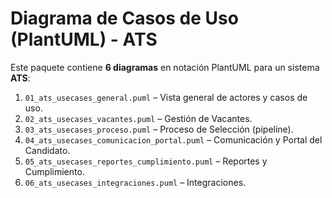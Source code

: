 
# Diagrama de Casos de Uso (PlantUML) - ATS

Este paquete contiene **6 diagramas** en notación PlantUML para un sistema **ATS**:
1. `01_ats_usecases_general.puml` – Vista general de actores y casos de uso.
2. `02_ats_usecases_vacantes.puml` – Gestión de Vacantes.
3. `03_ats_usecases_proceso.puml` – Proceso de Selección (pipeline).
4. `04_ats_usecases_comunicacion_portal.puml` – Comunicación y Portal del Candidato.
5. `05_ats_usecases_reportes_cumplimiento.puml` – Reportes y Cumplimiento.
6. `06_ats_usecases_integraciones.puml` – Integraciones.


